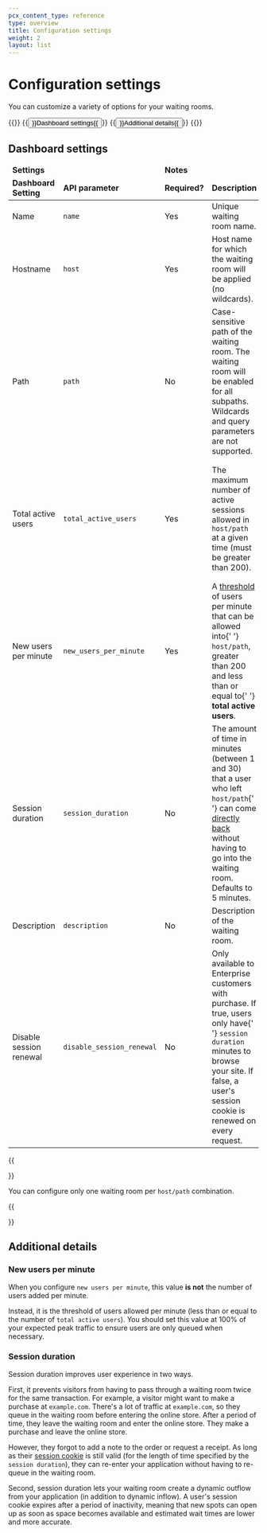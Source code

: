 ```yaml
---
pcx_content_type: reference
type: overview
title: Configuration settings
weight: 2
layout: list
---
```


# Configuration settings

You can customize a variety of options for your waiting rooms.

{{<button-group>}}
{{<button type="primary" href="#dashboard-settings">}}Dashboard settings{{</button>}}
{{<button type="secondary" href="#additional-details">}}Additional details{{</button>}}
{{</button-group>}}

## Dashboard settings

<table style="width:100%">
	<thead>
		<tr>
			<td colspan="2" style="width:30%">
				<strong>Settings</strong>
			</td>
			<td colspan="2" style="width:70%">
				<strong>Notes</strong>
			</td>
		</tr>
		<tr>
			<td style="width:15%">
				<strong>Dashboard Setting</strong>
			</td>
			<td style="width:15%">
				<strong>API parameter</strong>
			</td>
			<td style="width:15%">
				<strong>Required?</strong>
			</td>
			<td style="width:30%">
				<strong>Description</strong>
			</td>
			<td style="width:25%">
				<strong>Best practices</strong>
			</td>
		</tr>
	</thead>
	<tbody>
		<tr>
			<td>Name</td>
			<td>
				<code>name</code>
			</td>
			<td>Yes</td>
			<td>Unique waiting room name.</td>
			<td></td>
		</tr>
		<tr>
			<td>Hostname</td>
			<td>
				<code>host</code>
			</td>
			<td>Yes</td>
			<td>Host name for which the waiting room will be applied (no wildcards).</td>
			<td>
				Do not include <code>http://</code> or <code>https://</code>.
			</td>
		</tr>
		<tr>
			<td>Path</td>
			<td>
				<code>path</code>
			</td>
			<td>No</td>
			<td>
				Case-sensitive path of the waiting room. The waiting room will be enabled for all subpaths.
				Wildcards and query parameters are not supported.
			</td>
			<td>
				If your server does not allow letter casing, use numbers in your <code>path</code> or
				redirect traffic with a Page Rule.
			</td>
		</tr>
		<tr>
			<td>Total active users</td>
			<td>
				<code>total_active_users</code>
			</td>
			<td>Yes</td>
			<td>
				The maximum number of active sessions allowed in <code>host/path</code> at a given time
				(must be greater than 200).
			</td>
			<td>
				Set to 75% of origin traffic capacity and adjust as needed. Adjustments may affect estimated
				wait time shown to end users.
			</td>
		</tr>
		<tr>
			<td>New users per minute</td>
			<td>
				<code>new_users_per_minute</code>
			</td>
			<td>Yes</td>
			<td>
				A <a href="#new-users-per-minute">threshold</a> of users per minute that can be allowed into{' '}
				<code>host/path</code>, greater than 200 and less than or equal to{' '}
				<strong>total active users</strong>.
			</td>
			<td>Set to 100% of peak traffic to ensure users are only queued when necessary</td>
		</tr>
		<tr>
			<td>Session duration</td>
			<td>
				<code>session_duration</code>
			</td>
			<td>No</td>
			<td>
				The amount of time in minutes (between 1 and 30) that a user who left <code>host/path</code>{' '}
				can come <a href="#session-duration">directly back</a> without having to go into the waiting
				room. Defaults to 5 minutes.
			</td>
			<td></td>
		</tr>
		<tr>
			<td>Description</td>
			<td>
				<code>description</code>
			</td>
			<td>No</td>
			<td>Description of the waiting room.</td>
			<td></td>
		</tr>
		<tr>
			<td>Disable session renewal</td>
			<td>
				<code>disable_session_renewal</code>
			</td>
			<td>No</td>
			<td>
				Only available to Enterprise customers with purchase. If true, users only have{' '}
				<code>session duration</code> minutes to browse your site. If false, a user's session cookie
				is renewed on every request.
			</td>
			<td></td>
		</tr>
	</tbody>
</table>

{{<Aside type="note" header="Note">}}

You can configure only one waiting room per `host/path` combination.

{{</Aside>}}

## Additional details

### New users per minute

When you configure `new users per minute`, this value **is not** the number of users added per minute.

Instead, it is the threshold of users allowed per minute (less than or equal to the number of `total active users`). You should set this value at 100% of your expected peak traffic to ensure users are only queued when necessary.

### Session duration

Session duration improves user experience in two ways.

First, it prevents visitors from having to pass through a waiting room twice for the same transaction. For example, a visitor might want to make a purchase at `example.com`. There's a lot of traffic at `example.com`, so they queue in the waiting room before entering the online store. After a period of time, they leave the waiting room and enter the online store. They make a purchase and leave the online store.

However, they forgot to add a note to the order or request a receipt. As long as their [session cookie](/waiting-room/reference/waiting-room-cookie/) is still valid (for the length of time specified by the `session duration`), they can re-enter your application without having to re-queue in the waiting room.

Second, session duration lets your waiting room create a dynamic outflow from your application (in addition to dynamic inflow). A user's session cookie expires after a period of inactivity, meaning that new spots can open up as soon as space becomes available and estimated wait times are lower and more accurate.
